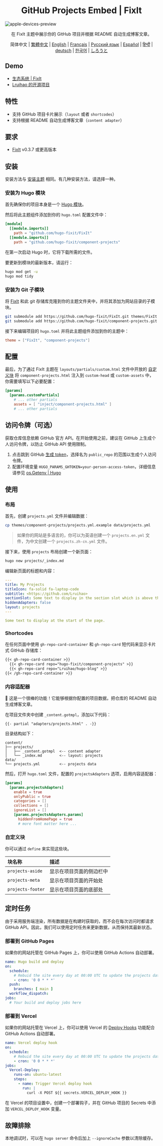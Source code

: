 <!-- markdownlint-disable-file MD033 MD041 -->
<h1 align="center">GitHub Projects Embed | FixIt</h1>

![apple-devices-preview](https://github.com/hugo-fixit/component-projects/assets/33419593/3f75bd94-90df-4057-bee5-cbe2a61422f1)

<div align="center" class="ignore">
  <p>在 FixIt 主题中展示你的 GitHub 项目并根据 README 自动生成博客文章。</p>
  简体中文 |
  <a href="https://fixit.lruihao.cn/zh-cn/ecosystem/hugo-fixit/component-projects/?lang=chinese_traditional">繁體中文</a> |
  <a href="/README.en.md">English</a> |
  <a href="https://fixit.lruihao.cn/ecosystem/hugo-fixit/component-projects/?lang=french">Français</a> |
  <a href="https://fixit.lruihao.cn/ecosystem/hugo-fixit/component-projects/?lang=russian">Русский язык</a> |
  <a href="https://fixit.lruihao.cn/ecosystem/hugo-fixit/component-projects/?lang=spanish">Español</a> |
  <a href="https://fixit.lruihao.cn/ecosystem/hugo-fixit/component-projects/?lang=hindi">हिन्दी</a> |
  <a href="https://fixit.lruihao.cn/ecosystem/hugo-fixit/component-projects/?lang=german">deutsch</a> |
  <a href="https://fixit.lruihao.cn/ecosystem/hugo-fixit/component-projects/?lang=korean">한국어</a> |
  <a href="https://fixit.lruihao.cn/ecosystem/hugo-fixit/component-projects/?lang=japanese">しろうと</a>
</div>

## Demo

- [生态系统 | FixIt](https://fixit.lruihao.cn/zh-cn/ecosystem/)
- [Lruihao 的开源项目](https://lruihao.cn/projects/)

## 特性

- 支持 GitHub 项目卡片展示（`layout` 或者 `shortcodes`）
- 支持根据 README 自动生成博客文章（`content adapter`）

## 要求

- [FixIt](https://github.com/hugo-fixit) v0.3.7 或更高版本

## 安装

安装方法与 [安装主题](https://fixit.lruihao.cn/documentation/installation/) 相同。有几种安装方法，请选择一种。

### 安装为 Hugo 模块

首先确保你的项目本身是一个 [Hugo 模块](https://gohugo.io/hugo-modules/use-modules/#initialize-a-new-module)。

然后将此主题组件添加到你的 `hugo.toml` 配置文件中：

```toml
[module]
  [[module.imports]]
    path = "github.com/hugo-fixit/FixIt"
  [[module.imports]]
    path = "github.com/hugo-fixit/component-projects"
```

在第一次启动 Hugo 时，它将下载所需的文件。

要更新到模块的最新版本，请运行：

```bash
hugo mod get -u
hugo mod tidy
```

### 安装为 Git 子模块

将 [FixIt](https://github.com/hugo-fixit/FixIt) 和此 git 存储库克隆到你的主题文件夹中，并将其添加为网站目录的子模块。

```bash
git submodule add https://github.com/hugo-fixit/FixIt.git themes/FixIt
git submodule add https://github.com/hugo-fixit/component-projects.git themes/component-projects
```

接下来编辑项目的 `hugo.toml` 并将此主题组件添加到你的主题中：

```toml
theme = ["FixIt", "component-projects"]
```

## 配置

最后，为了通过 FixIt 主题在 `layouts/partials/custom.html` 文件中开放的 [自定义块](https://fixit.lruihao.cn/references/blocks/) 将 `component-projects.html` 注入到 `custom-head` 或 `custom-assets` 中，你需要填写以下必要配置：

```toml
[params]
  [params.customPartials]
    # ... other partials
    assets = [ "inject/component-projects.html" ]
    # ... other partials
```

## 访问令牌（可选）

获取仓库信息依赖 GitHub 官方 API。在开始使用之前，建议在 GitHub 上生成个人访问令牌，以防止 GitHub API 使用限制。

1. 点击跳到 GitHub [生成 token](https://github.com/settings/tokens/new)，选择名为 `public_repo` 的范围以生成个人访问令牌。
2. 配置环境变量 `HUGO_PARAMS_GHTOKEN=your-person-access-token`，详细信息请参见 [os.Getenv | Hugo](https://gohugo.io/functions/os/getenv/#examples)

## 使用

### 布局

首先，创建 `projects.yml` 文件并编辑数据：

```bash
cp themes/component-projects/projects.yml.example data/projects.yml
```

> 如果你的网站是多语言的，你可以为英语创建一个 `projects.en.yml` 文件，为中文创建一个 `projects.zh-cn.yml` 文件。

接下来，使用 `projects` 布局创建一个新页面：

```bash
hugo new projects/_index.md
```

编辑新页面的标题和内容：

```yaml
---
title: My Projects
titleIcon: fa-solid fa-laptop-code
subtitle: <https://github.com/Lruihao>
sectionSlot: Some text to display in the section slot which is above the related articles list.
hiddenAdapters: false
layout: projects
---

Some text to display at the start of the page.
```

### Shortcodes

在任何页面中使用 `gh-repo-card-container` 和 `gh-repo-card` 短代码来显示卡片式 GitHub 存储库：

```markdown
{{< gh-repo-card-container >}}
  {{< gh-repo-card repo="hugo-fixit/component-projects" >}}
  {{< gh-repo-card repo="Lruihao/hugo-blog" >}}
{{< /gh-repo-card-container >}}
```

### 内容适配器

:tada: 这是一个很棒的功能！它能够根据你配置的项目数据，把仓库的 README 自动生成博客文章。

在项目文件夹中创建 `_content.gotmpl`，添加以下代码：

```go-html-template
{{- partial "adapters/projects.html" . -}}
```

目录结构如下：

```plain
content/
├── projects/
│   ├── _content.gotmpl  <-- content adapter
│   └── _index.md        <-- layout: projects
data/
└── projects.yml         <-- projects data
```

然后，打开 `hugo.toml` 文件，配置的 `projectsAdapters` 选项，启用内容适配器：

```toml
[params]
  [params.projectsAdapters]
    enable = true
    onlyPublic = true
    categories = []
    collections = []
    ignoreList = []
    [params.projectsAdapters.params]
      hiddenFromHomePage = true
      # more font matter here ...
```

### 自定义块

你可以通过 `define` 来实现这些块。

| 块名称            | 描述                     |
| :---------------- | :----------------------- |
| `projects-aside`  | 显示在项目页面的侧边栏中 |
| `projects-meta`   | 显示在项目页面的开始处   |
| `projects-footer` | 显示在项目页面的底部处   |

## 定时任务

由于采用服务端渲染，所有数据是在构建时获取的，而不会在每次访问时都请求 GitHub API。因此，我们可以使用定时任务来更新数据，从而保持其最新状态。

### 部署到 GitHub Pages

如果你的网站托管在 GitHub Pages 上，你可以使用 GitHub Actions 自动部署。

```yaml
name: Hugo build and deploy
on:
  schedule:
    # Rebuid the site every day at 00:00 UTC to update the projects data
    - cron: '0 0 * * *'
  push:
    branches: [ main ]
  workflow_dispatch:
jobs:
  # Your build and deploy jobs here
```

### 部署到 Vercel

如果你的网站托管在 Vercel 上，你可以使用 Vercel 的 [Deploy Hooks](https://vercel.com/docs/deployments/deploy-hooks#creating-&-triggering-deploy-hooks) 功能配合 GitHub Actions 自动部署。

```yaml
name: Vercel deploy hook
on:
  schedule:
    # Rebuid the site every day at 00:00 UTC to update the projects data
    - cron: '0 0 * * *'
jobs:
  Vercel-Deploy:
    runs-on: ubuntu-latest
    steps:
      - name: Trigger Vercel deploy hook
        run: |
          curl -X POST ${{ secrets.VERCEL_DEPLOY_HOOK }}
```

在 Vercel 的项目设置中，创建一个部署钩子，并在 GitHub 项目的 Secrets 中添加 `VERCEL_DEPLOY_HOOK` 变量。

## 故障排除

本地调试时，可以在 `hugo server` 命令后加上 `--ignoreCache` 参数以清除缓存。
